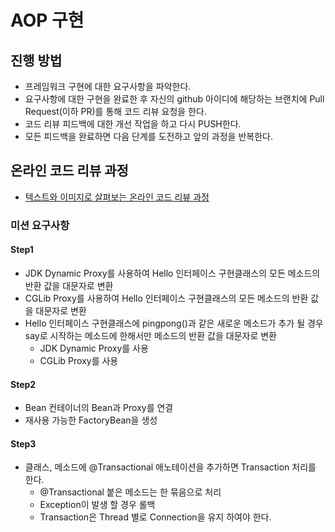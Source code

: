 # AOP 구현
## 진행 방법
* 프레임워크 구현에 대한 요구사항을 파악한다.
* 요구사항에 대한 구현을 완료한 후 자신의 github 아이디에 해당하는 브랜치에 Pull Request(이하 PR)를 통해 코드 리뷰 요청을 한다.
* 코드 리뷰 피드백에 대한 개선 작업을 하고 다시 PUSH한다.
* 모든 피드백을 완료하면 다음 단계를 도전하고 앞의 과정을 반복한다.

## 온라인 코드 리뷰 과정
* [텍스트와 이미지로 살펴보는 온라인 코드 리뷰 과정](https://github.com/next-step/nextstep-docs/tree/master/codereview)

### 미션 요구사항
#### Step1
* JDK Dynamic Proxy를 사용하여 Hello 인터페이스 구현클래스의 모든 메소드의 반환 값을 대문자로 변환
* CGLib Proxy를 사용하여 Hello 인터페이스 구현클래스의 모든 메소드의 반환 값을 대문자로 변환
* Hello 인터페이스 구현클래스에 pingpong()과 같은 새로운 메소드가 추가 될 경우 say로 시작하는 메소드에 한해서만 메소드의 반환 값을 대문자로 변환
  * JDK Dynamic Proxy를 사용
  * CGLib Proxy를 사용
#### Step2
* Bean 컨테이너의 Bean과 Proxy를 연결
* 재사용 가능한 FactoryBean을 생성
#### Step3
* 클래스, 메소드에 @Transactional 애노테이션을 추가하면 Transaction 처리를 한다.
  * @Transactional 붙은 메소드는 한 묶음으로 처리
  * Exception이 발생 할 경우 롤백
  * Transaction은 Thread 별로 Connection을 유지 하여야 한다.
